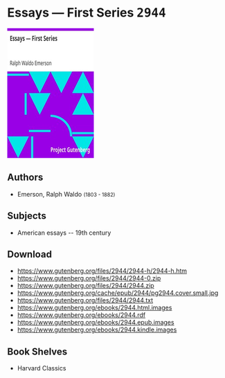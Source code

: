 # Essays — First Series <kbd>2944</kbd>

![](./cover.medium.jpg "")

## Authors


 - Emerson, Ralph Waldo <small>(1803 - 1882)</small>

## Subjects


 - American essays -- 19th century

## Download


 - https://www.gutenberg.org/files/2944/2944-h/2944-h.htm
 - https://www.gutenberg.org/files/2944/2944-0.zip
 - https://www.gutenberg.org/files/2944/2944.zip
 - https://www.gutenberg.org/cache/epub/2944/pg2944.cover.small.jpg
 - https://www.gutenberg.org/files/2944/2944.txt
 - https://www.gutenberg.org/ebooks/2944.html.images
 - https://www.gutenberg.org/ebooks/2944.rdf
 - https://www.gutenberg.org/ebooks/2944.epub.images
 - https://www.gutenberg.org/ebooks/2944.kindle.images

## Book Shelves


 - Harvard Classics
